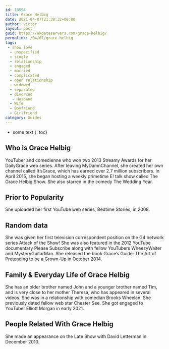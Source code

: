 ```yaml
---
id: 18594
title: Grace Helbig
date: 2021-04-07T21:38:32+00:00
author: victor
layout: post
guid: https://ukdataservers.com/grace-helbig/
permalink: /04/07/grace-helbig
tags:
 - show love
  - unspecified
  - single
  - relationship
  - engaged
  - married
  - complicated
  - open relationship
  - widowed
  - separated
  - divorced
   - Husband
  - Wife
  - Boyfriend
  - Girlfriend
category: Guides
---
```


* some text
{: toc}


## Who is Grace Helbig



YouTuber and comedienne who won two 2013 Streamy Awards for her DailyGrace web series. After leaving MyDamnChannel, she created her own channel called It&#8217;sGrace, which has earned over 2.7 million subscribers. In April 2015, she began hosting a weekly primetime E! talk show called The Grace Helbig Show. She also starred in the comedy The Wedding Year.

                
                
                
## Prior to Popularity



She uploaded her first YouTube web series, Bedtime Stories, in 2008. 

                
                
                
## Random data



She was given her first television correspondent position on the G4 network series Attack of the Show! She was also featured in the 2012 YouTube documentary Please Subscribe along with fellow YouTubers WheezyWaiter and MysteryGuitarMan. She released the book Grace&#8217;s Guide: The Art of Pretending to be a Grown-Up in October 2014.

                
                
                
## Family & Everyday Life of Grace Helbig



She has an older brother named John and a younger brother named Tim, and is very close to her mother Theresa, who has appeared in several videos. She was in a relationship with comedian Brooks Wheelan. She previously dated fellow web star Chester See. She got engaged to YouTuber Elliott Morgan in early 2021.

                
                
                
## People Related With Grace Helbig



She made an appearance on the Late Show with David Letterman in December 2010.

                
              
            
          
          
          
